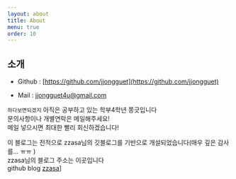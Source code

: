 ```yaml
---
layout: about
title: About
menu: true
order: 10
---
```


## 소개 
- Github : [https://github.com/jjongguet](https://github.com/jjongguet)

- Mail : [jjongguet4u@gmail.com](jjongguet4u@gmail.com)

```하다보면되겠지``` 
아직은 공부하고 있는 학부4학년 쫑긋입니다  
문의사항이나 개별연락은 메일해주세요!  
메일 넣으시면 최대한 빨리 회신하겠습니다!  


이 블로그는 전적으로 zzasa님의 깃블로그를 기반으로 개설되었습니다(매우 깊은 감사를... ㅠㅠ )  
zzasa님의 블로그 주소는 이곳입니다  
github blog [zzasa](https://github.com/JaeHyeokLee/zzsza.github.io)]  
